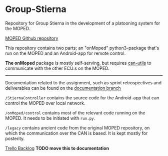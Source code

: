 # Group-Stierna
Repository for Group Stierna in the development of a platooning system for the MOPED.

[MOPED Github repository](https://github.com/sics-sse/moped)

This repository contains two parts; an "onMoped" python3-package that's run on the MOPED and an Android-app for remote control. 

**The onMoped** package is mostly self-serving, but requires [can-utils](https://github.com/linux-can/can-utils) to communicate with the other ECU:s on the MOPED.

_______

Documentation related to the assignment, such as sprint retrospectives and deliverables can be found on the [documentation branch](https://github.com/petrosdeb/Group-Stierna/tree/documentation)

`/StiernaController` contains the source code for the Android-app that can control the MOPED over local network.

`/onMoped/control` contains most of the relevant code running on the MOPED. It needs to be initiated with `run.py`.

`/legacy` contains ancient code from the original MOPED repository, on which the communication over the CAN is based. It is kept mostly for posterity.

[Trello Backlog](https://trello.com/b/THHlHSP9) 
**TODO move this to documentation**
